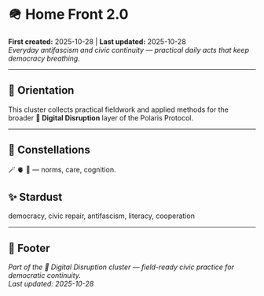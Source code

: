 # 🪖 Home Front 2.0  
**First created:** 2025-10-28 | **Last updated:** 2025-10-28  
*Everyday antifascism and civic continuity — practical daily acts that keep democracy breathing.*  

---

## 🧭 Orientation  
This cluster collects practical fieldwork and applied methods for the broader **🦆 Digital Disruption** layer of the Polaris Protocol.  

---

## 🌌 Constellations  
🪄 🫀 🧠 — norms, care, cognition.  

## ✨ Stardust  
democracy, civic repair, antifascism, literacy, cooperation  

---

## 🏮 Footer  
*Part of the 🦆 Digital Disruption cluster — field-ready civic practice for democratic continuity.*  
_Last updated: 2025-10-28_  
